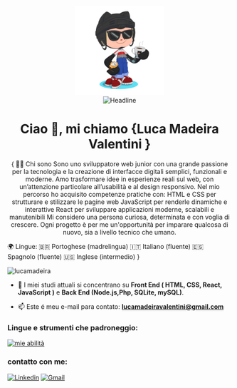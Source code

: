 <div align=center>
    <img src="https://raw.githubusercontent.com/AhmedFathyDev/AhmedFathyDev/main/GitHub.png" alt="GitHub Octocat Drinking a Cup of Coffee" height="200">
</div>
<div align=center>
    <img src="https://readme-typing-svg.herokuapp.com?color=%236FDA44&size=32&center=true&vCenter=true&width=600&height=50&lines=Web-Developer;" alt="Headline" />
</div>

<h1 align="center">Ciao 👋, mi chiamo {Luca Madeira Valentini }</h1>
<p align="center"> { 👨‍💻 Chi sono
Sono uno sviluppatore web junior con una grande passione per la tecnologia e la creazione di interfacce digitali semplici, funzionali e moderne.
Amo trasformare idee in esperienze reali sul web, con un’attenzione particolare all’usabilità e al design responsivo.
Nel mio percorso ho acquisito competenze pratiche con:
HTML e CSS per strutturare e stilizzare le pagine web
JavaScript per renderle dinamiche e interattive
React per sviluppare applicazioni moderne, scalabili e manutenibili
Mi considero una persona curiosa, determinata e con voglia di crescere. Ogni progetto è per me un'opportunità per imparare qualcosa di nuovo, sia a livello tecnico che umano.

🌍 Lingue:
🇧🇷 Portoghese (madrelingua)
🇮🇹 Italiano (fluente)
🇪🇸 Spagnolo (fluente)
🇺🇸 Inglese (intermedio)
 }</p>

<p align="left"> <img src="https://komarev.com/ghpvc/?username=manualdofront&label=visualizzazioni%20perfil&color=0e75b6&style=flat" alt="lucamadeira" /> </p>

- 🌱 I miei studi attuali si concentrano su **Front End ( HTML, CSS, React, JavaScript )** e **Back End (Node.js,Php, SQLite, mySQL)**.

- 📫 Este é meu e-mail para contato: **lucamadeiravalentini@gmail.com**


<h3 align="left">Lingue e strumenti che padroneggio:</h3>

[![mie abilità](https://skillicons.dev/icons?i=js,html,css,react,node.js,php,sqlite,mysql)]()


<h3 align="left">contatto con me:</h3>

[![Linkedin](https://skillicons.dev/icons?i=linkedin)](https://www.linkedin.com/in/lucamdeveloper/)
[![Gmail](https://skillicons.dev/icons?i=gmail)](mailto:lucamadeiravalentini@gmail.com)



<!--
**lucamadeira/lucamadeira** is a ✨ _special_ ✨ repository because its `README.md` (this file) appears on your GitHub profile.

Here are some ideas to get you started:

- 🔭 I’m currently working on ...
- 🌱 I’m currently learning ...
- 👯 I’m looking to collaborate on ...
- 🤔 I’m looking for help with ...
- 💬 Ask me about ...
- 📫 How to reach me: ...
- 😄 Pronouns: ...
- ⚡ Fun fact: ...
-->
